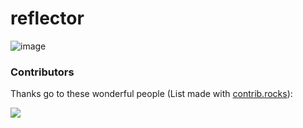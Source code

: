 # reflector

![image](https://github.com/jamesnet214/reflector/assets/52397976/81be63ee-8999-4c83-8007-cb3495b031d5)


### Contributors
Thanks go to these wonderful people (List made with [contrib.rocks](https://contrib.rocks)):

<a href="https://github.com/jamesnet214/reflector/graphs/contributors">
  <img src="https://contrib.rocks/image?repo=jamesnet214/reflector" />
</a>
